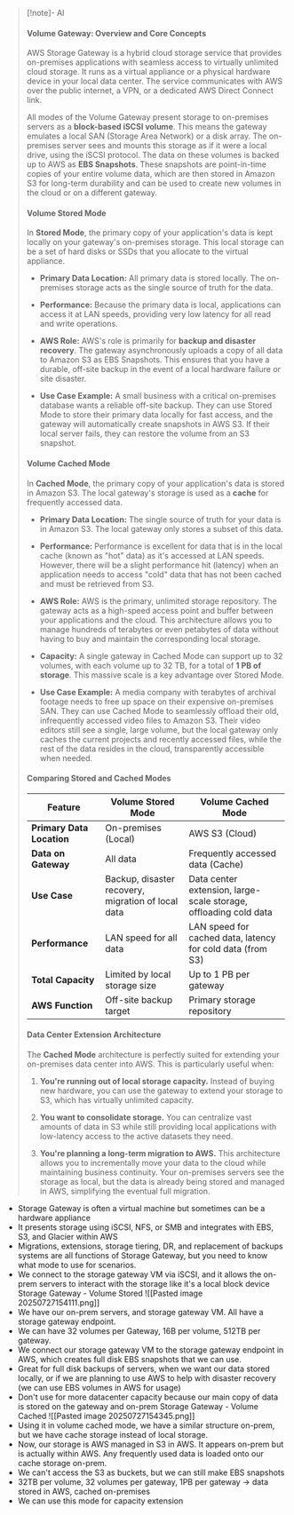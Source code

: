 > [!note]- AI
> #### Volume Gateway: Overview and Core Concepts
> 
> AWS Storage Gateway is a hybrid cloud storage service that provides on-premises applications with seamless access to virtually unlimited cloud storage. It runs as a virtual appliance or a physical hardware device in your local data center. The service communicates with AWS over the public internet, a VPN, or a dedicated AWS Direct Connect link.
> 
> All modes of the Volume Gateway present storage to on-premises servers as a **block-based iSCSI volume**. This means the gateway emulates a local SAN (Storage Area Network) or a disk array. The on-premises server sees and mounts this storage as if it were a local drive, using the iSCSI protocol. The data on these volumes is backed up to AWS as **EBS Snapshots**. These snapshots are point-in-time copies of your entire volume data, which are then stored in Amazon S3 for long-term durability and can be used to create new volumes in the cloud or on a different gateway.
> 
> #### Volume Stored Mode
> 
> In **Stored Mode**, the primary copy of your application's data is kept locally on your gateway's on-premises storage. This local storage can be a set of hard disks or SSDs that you allocate to the virtual appliance.
> 
> - **Primary Data Location:** All primary data is stored locally. The on-premises storage acts as the single source of truth for the data.
>     
> - **Performance:** Because the primary data is local, applications can access it at LAN speeds, providing very low latency for all read and write operations.
>     
> - **AWS Role:** AWS's role is primarily for **backup and disaster recovery**. The gateway asynchronously uploads a copy of all data to Amazon S3 as EBS Snapshots. This ensures that you have a durable, off-site backup in the event of a local hardware failure or site disaster.
>     
> - **Use Case Example:** A small business with a critical on-premises database wants a reliable off-site backup. They can use Stored Mode to store their primary data locally for fast access, and the gateway will automatically create snapshots in AWS S3. If their local server fails, they can restore the volume from an S3 snapshot.
>     
> 
> #### Volume Cached Mode
> 
> In **Cached Mode**, the primary copy of your application's data is stored in Amazon S3. The local gateway's storage is used as a **cache** for frequently accessed data.
> 
> - **Primary Data Location:** The single source of truth for your data is in Amazon S3. The local gateway only stores a subset of this data.
>     
> - **Performance:** Performance is excellent for data that is in the local cache (known as "hot" data) as it's accessed at LAN speeds. However, there will be a slight performance hit (latency) when an application needs to access "cold" data that has not been cached and must be retrieved from S3.
>     
> - **AWS Role:** AWS is the primary, unlimited storage repository. The gateway acts as a high-speed access point and buffer between your applications and the cloud. This architecture allows you to manage hundreds of terabytes or even petabytes of data without having to buy and maintain the corresponding local storage.
>     
> - **Capacity:** A single gateway in Cached Mode can support up to 32 volumes, with each volume up to 32 TB, for a total of **1 PB of storage**. This massive scale is a key advantage over Stored Mode.
>     
> - **Use Case Example:** A media company with terabytes of archival footage needs to free up space on their expensive on-premises SAN. They can use Cached Mode to seamlessly offload their old, infrequently accessed video files to Amazon S3. Their video editors still see a single, large volume, but the local gateway only caches the current projects and recently accessed files, while the rest of the data resides in the cloud, transparently accessible when needed.
>     
> 
> #### Comparing Stored and Cached Modes
>
> | Feature                   | Volume Stored Mode                                 | Volume Cached Mode                                               |
> | ------------------------- | -------------------------------------------------- | ---------------------------------------------------------------- |
> | **Primary Data Location** | On-premises (Local)                                | AWS S3 (Cloud)                                                   |
> | **Data on Gateway**       | All data                                           | Frequently accessed data (Cache)                                 |
> | **Use Case**              | Backup, disaster recovery, migration of local data | Data center extension, large-scale storage, offloading cold data |
> | **Performance**           | LAN speed for all data                             | LAN speed for cached data, latency for cold data (from S3)       |
> | **Total Capacity**        | Limited by local storage size                      | Up to 1 PB per gateway                                           |
> | **AWS Function**          | Off-site backup target                             | Primary storage repository                                       |
> 
> #### Data Center Extension Architecture
> 
> The **Cached Mode** architecture is perfectly suited for extending your on-premises data center into AWS. This is particularly useful when:
> 
> 1. **You're running out of local storage capacity.** Instead of buying new hardware, you can use the gateway to extend your storage to S3, which has virtually unlimited capacity.
>     
> 2. **You want to consolidate storage.** You can centralize vast amounts of data in S3 while still providing local applications with low-latency access to the active datasets they need.
>     
> 3. **You're planning a long-term migration to AWS.** This architecture allows you to incrementally move your data to the cloud while maintaining business continuity. Your on-premises servers see the storage as local, but the data is already being stored and managed in AWS, simplifying the eventual full migration.

- Storage Gateway is often a virtual machine but sometimes can be a hardware appliance
- It presents storage using iSCSI, NFS, or SMB and integrates with EBS, S3, and Glacier within AWS
- Migrations, extensions, storage tiering, DR, and replacement of backups systems are all functions of Storage Gateway, but you need to know what mode to use for scenarios.
- We connect to the storage gateway VM via iSCSI, and it allows the on-prem servers to interact with the storage like it's a local block device
Storage Gateway - Volume Stored
![[Pasted image 20250727154111.png]]
- We have our on-prem servers, and storage gateway VM. All have a storage gateway endpoint. 
- We can have 32 volumes per Gateway, 16B per volume, 512TB per gateway.
- We connect our storage gateway VM to the storage gateway endpoint in AWS, which creates full disk EBS snapshots that we can use.
- Great for full disk backups of servers, when we want our data stored locally, or if we are planning to use AWS to help with disaster recovery (we can use EBS volumes in AWS for usage)
- Don't use for more datacenter capacity because our main copy of data is stored on the gateway and on-prem
Storage Gateway - Volume Cached
![[Pasted image 20250727154345.png]]
- Using it in volume cached mode, we have a similar structure on-prem, but we have cache storage instead of local storage. 
- Now, our storage is AWS managed in S3 in AWS. It appears on-prem but is actually within AWS. Any frequently used data is loaded onto our cache storage on-prem.
- We can't access the S3 as buckets, but we can still make EBS snapshots
- 32TB per volume, 32 volumes per gateway, 1PB per gateway -> data stored in AWS, cached on-premises
- We can use this mode for capacity extension